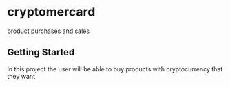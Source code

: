 # cryptomercard

product purchases and sales

## Getting Started

In this project the user will be able to buy products with cryptocurrency that they want
